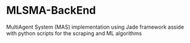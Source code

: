 # MLSMA-BackEnd
MultiAgent System (MAS) implementation using Jade framework asside with python scripts for the scraping and ML algorithms
